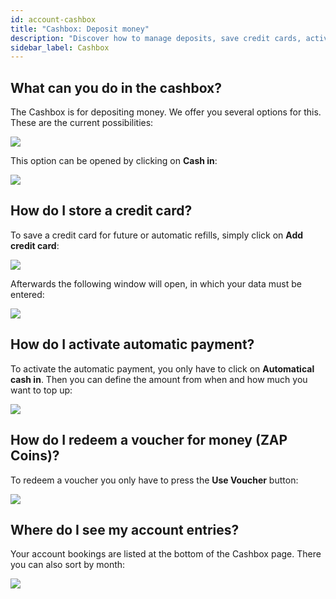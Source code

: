 ```yaml
---
id: account-cashbox
title: "Cashbox: Deposit money"
description: "Discover how to manage deposits, save credit cards, activate auto payments, redeem vouchers, and track account entries → Learn more now"
sidebar_label: Cashbox
---
```


## What can you do in the cashbox?

The Cashbox is for depositing money. We offer you several options for this. These are the current possibilities:

![](https://screensaver01.zap-hosting.com/index.php/s/tEYsKsmkJj4Pw39/preview)

This option can be opened by clicking on **Cash in**: 

![](https://screensaver01.zap-hosting.com/index.php/s/D2WZgLy2M5LeMaB/preview)


## How do I store a credit card?

To save a credit card for future or automatic refills, simply click on **Add credit card**: 

![](https://screensaver01.zap-hosting.com/index.php/s/TH6CBPZJWM3atyY/preview)

Afterwards the following window will open, in which your data must be entered: 

![](https://screensaver01.zap-hosting.com/index.php/s/mLQGYd69pKaS63y/preview)


## How do I activate automatic payment?

To activate the automatic payment, you only have to click on **Automatical cash in**. Then you can define the amount from when and how much you want to top up:

![](https://screensaver01.zap-hosting.com/index.php/s/qFRi5rJypmdMM58/preview)


## How do I redeem a voucher for money (ZAP Coins)?

To redeem a voucher you only have to press the **Use Voucher** button: 

![](https://screensaver01.zap-hosting.com/index.php/s/emB22L3PzxXwZwN/preview)


## Where do I see my account entries?

Your account bookings are listed at the bottom of the Cashbox page. There you can also sort by month:

![](https://screensaver01.zap-hosting.com/index.php/s/eQQp8ie3K3SAWkf/preview)

